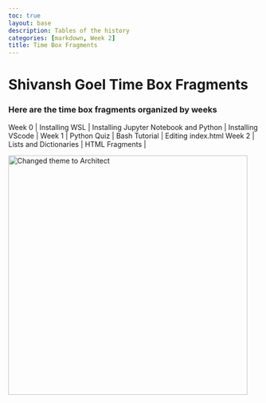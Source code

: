 ```yaml
---
toc: true
layout: base
description: Tables of the history
categories: [markdown, Week 2]
title: Time Box Fragments
---
```


# Shivansh Goel Time Box Fragments

### Here are the time box fragments organized by weeks

Week 0 | Installing WSL  | Installing Jupyter Notebook and Python | Installing VScode | 
Week 1 | Python Quiz       | Bash Tutorial |  Editing index.html
Week 2 | Lists and Dictionaries  | HTML Fragments | 

<img src='{{ "/images/logo.png" | relative_url }}' width='480' alt='Changed theme to Architect'>
